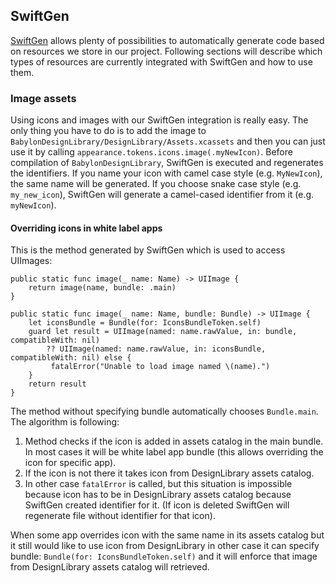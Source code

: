 ## SwiftGen

[SwiftGen](https://github.com/SwiftGen/SwiftGen) allows plenty of possibilities to automatically generate code based on resources we store in our project. Following sections will describe which types of resources are currently integrated with SwiftGen and how to use them.

### Image assets

Using icons and images with our SwiftGen integration is really easy. The only thing you have to do is to add the image to `BabylonDesignLibrary/DesignLibrary/Assets.xcassets` and then you can just use it by calling `appearance.tokens.icons.image(.myNewIcon)`. Before compilation of `BabylonDesignLibrary`, SwiftGen is executed and regenerates the identifiers.
If you name your icon with camel case style (e.g. `MyNewIcon`), the same name will be generated. If you choose snake case style (e.g. `my_new_icon`), SwiftGen will generate a camel-cased identifier from it (e.g. `myNewIcon`).

#### Overriding icons in white label apps

This is the method generated by SwiftGen which is used to access UIImages:
```
public static func image(_ name: Name) -> UIImage {
	return image(name, bundle: .main) 
}

public static func image(_ name: Name, bundle: Bundle) -> UIImage {
	let iconsBundle = Bundle(for: IconsBundleToken.self)
	guard let result = UIImage(named: name.rawValue, in: bundle, compatibleWith: nil)
		?? UIImage(named: name.rawValue, in: iconsBundle, compatibleWith: nil) else {
		 fatalError("Unable to load image named \(name).") 
	}
	return result
}
```
The method without specifying bundle automatically chooses `Bundle.main`. The algorithm is following:
1. Method checks if the icon is added in assets catalog in the main bundle. In most cases it will be white label app bundle (this allows overriding the icon for specific app).
2. If the icon is not there it takes icon from DesignLibrary assets catalog.
3. In other case `fatalError` is called, but this situation is impossible because icon has to be in DesignLibrary assets catalog because SwiftGen created identifier for it. (If icon is deleted SwiftGen will regenerate file without identifier for that icon).

When some app overrides icon with the same name in its assets catalog but it still would like to use icon from DesignLibrary in other case it can specify bundle: `Bundle(for: IconsBundleToken.self)` and it will enforce that image from DesignLibrary assets catalog will retrieved.
